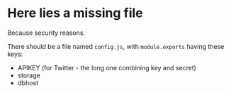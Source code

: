 # Here lies a missing file

Because security reasons.

There should be a file named `config.js`, with `module.exports` having these keys:

* APIKEY (for Twitter - the long one combining key and secret)
* storage
* dbhost
